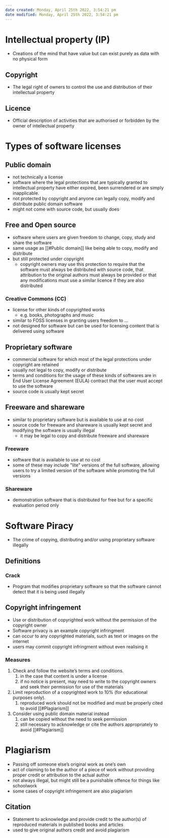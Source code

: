 ```yaml
---
date created: Monday, April 25th 2022, 3:54:21 pm
date modified: Monday, April 25th 2022, 3:54:21 pm
---
```


# Intellectual property (IP)

- Creations of the mind that have value but can exist purely as data with no physical form

## Copyright

- The legal right of owners to control the use and distribution of their intellectual property

## Licence

- Official description of activities that are authorised or forbidden by the owner of intellectual property

# Types of software licenses

## Public domain

- not technically a license
- software where the legal protections that are typically granted to intellectual property have either expired, been surrendered or are simply inapplicable.
- not protected by copyright and anyone can legally copy, modify and distribute public domain software
- might not come with source code, but usually does

## Free and Open source

- software where users are given freedom to change, copy, study and share the software
- same usage as [[#Public domain]] like being able to copy, modify and distribute
- but still protected under copyright
	- copyright owners may use this protection to require that the software must always be distributed with source code, that attribution to the original authors must always be provided or that any modifications must use a similar licence if they are also distributed

### Creative Commons (CC)

- license for other kinds of copyrighted works
	- e.g. books, photographs and music
- similar to FOSS licenses in granting users freedom to …
- not designed for software but can be used for licensing content that is delivered using software

## Proprietary software

- commercial software for which most of the legal protections under copyright are retained
- usually not legal to copy, modify or distribute
- terms and conditions for the usage of these kinds of softwares are in End User License Agreement (EULA) contract that the user must accept to use the software
- source code is usually kept secret

## Freeware and shareware

- similar to proprietary software but is available to use at no cost
- source code for freeware and shareware is usually kept secret and modifying the software is usually illegal
	- it may be legal to copy and distribute freeware and shareware

### Freeware

- software that is available to use at no cost
- some of these may include "lite" versions of the full software, allowing users to try a limited version of the software while promoting the full versions

### Shareware

- demonstration software that is distributed for free but for a specific evaluation period only

# Software Piracy

- The crime of copying, distributing and/or using proprietary software illegally

## Definitions

### Crack

- Program that modifies proprietary software so that the software cannot detect that it is being used illegally

## Copyright infringement

- Use or distribution of copyrighted work without the permission of the copyright owner
- Software privacy is an example copyright infringment
- can occur to any copyrighted materials, such as text or images on the internet
- users may commit copyright infringment without even realising it

### Measures

1. Check and follow the website’s terms and conditions.
	1. in the case that content is under a license
	2. if no notice is present, may need to write to the copyright owners and seek their permission for use of the materials
2. Limit reproduction of a copyrighted work to 10% (for educational purposes only).
	1. reproduced work should not be modified and must be properly cited to avoid [[#Plagiarism]]
3. Consider using public domain material instead
	1. can be copied without the need to seek permission
	2. still necessary to acknowledge or cite the authors appropriately to avoid [[#Plagiarism]]

# Plagiarism

- Passing off someone else’s original work as one’s own
- act of claiming to be the author of a piece of work without providing proper credit or attribution to the actual author
- not always illegal, but might still be a punishable offence for things like schoolwork
- some cases of copyright infringement are also plagiarism

## Citation

- Statement to acknowledge and provide credit to the author(s) of reproduced materials in published books and articles
- used to give original authors credit and avoid plagiarism